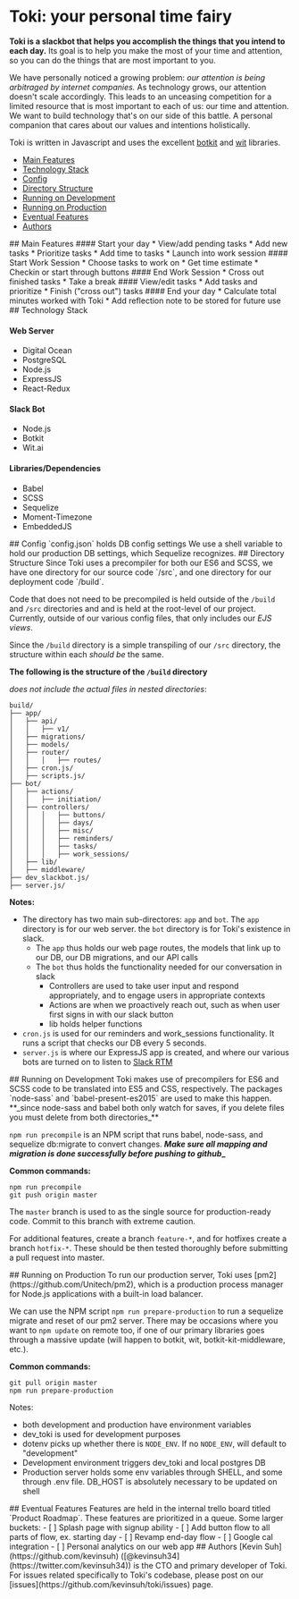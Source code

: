 # Toki: your personal time fairy

**Toki is a slackbot that helps you accomplish the things that you intend to each day.** Its goal is to help you make the most of your time and attention, so you can do the things that are most important to you.

We have personally noticed a growing problem: *our attention is being arbitraged by internet companies.* As technology grows, our attention doesn't scale accordingly. This leads to an unceasing competition for a limited resource that is most important to each of us: our time and attention. We want to build technology that's on our side of this battle. A personal companion that cares about our values and intentions holistically.

Toki is written in Javascript and uses the excellent [botkit](https://github.com/howdyai/botkit) and [wit](https://wit.ai) libraries.


- [Main Features](#main-features)
- [Technology Stack](#technology-stack)
- [Config](#config)
- [Directory Structure](#directory-structure)
- [Running on Development](#running-development)
- [Running on Production](#running-production)
- [Eventual Features](#eventual-features)
- [Authors](#authors)


<a name="main-features"/>
## Main Features
#### Start your day
  * View/add pending tasks
  * Add new tasks
  * Prioritize tasks
  * Add time to tasks
  * Launch into work session
#### Start Work Session
  * Choose tasks to work on
  * Get time estimate
  * Checkin or start through buttons
#### End Work Session
  * Cross out finished tasks
  * Take a break
#### View/edit tasks
  * Add tasks and prioritize
  * Finish ("cross out") tasks
#### End your day
  * Calculate total minutes worked with Toki
  * Add reflection note to be stored for future use

<a name="technology-stack"/>
## Technology Stack

#### Web Server
* Digital Ocean
* PostgreSQL
* Node.js
* ExpressJS
* React-Redux

#### Slack Bot
* Node.js
* Botkit
* Wit.ai

#### Libraries/Dependencies
* Babel
* SCSS
* Sequelize
* Moment-Timezone
* EmbeddedJS

<a name="config"/>
## Config
`config.json` holds DB config settings
We use a shell variable to hold our production DB settings, which Sequelize recognizes.

<a name="directory-structure">
## Directory Structure
Since Toki uses a precompiler for both our ES6 and SCSS, we have one directory for our source code `/src`, and one directory for our deployment code `/build`.

Code that does not need to be precompiled is held outside of the `/build` and `/src` directories and and is held at the root-level of our project. Currently, outside of our various config files, that only includes our _EJS views_.

Since the `/build` directory is a simple transpiling of our `/src` directory, the structure within each _should be_ the same. 

**The following is the structure of the `/build` directory**

_does not include the actual files in nested directories_:
```
build/
├── app/
│   ├── api/
│   │   ├── v1/
│   ├── migrations/
│   ├── models/
│   ├── router/
│   │   │   ├── routes/
│   ├── cron.js/
│   ├── scripts.js/
├── bot/
│   ├── actions/
│   │   ├── initiation/
│   ├── controllers/
│   │   │   ├── buttons/
│   │   │   ├── days/
│   │   │   ├── misc/
│   │   │   ├── reminders/
│   │   │   ├── tasks/
│   │   │   ├── work_sessions/
│   ├── lib/
│   ├── middleware/
├── dev_slackbot.js/
├── server.js/
```

**Notes:**
* The directory has two main sub-directores: `app` and `bot`. The `app` directory is for our web server. the `bot` directory is for Toki's existence in slack.
  * The `app` thus holds our web page routes, the models that link up to our DB, our DB migrations, and our API calls
  * The `bot` thus holds the functionality needed for our conversation in slack
    * Controllers are used to take user input and respond appropriately, and to engage users in appropriate contexts
    * Actions are when we proactively reach out, such as when user first signs in with our slack button
    * lib holds helper functions
* `cron.js` is used for our reminders and work_sessions functionality. It runs a script that checks our DB every 5 seconds.
* `server.js` is where our ExpressJS app is created, and where our various bots are turned on to listen to [Slack RTM](https://api.slack.com/rtm)


<a name="running-development"/>
## Running on Development
Toki makes use of precompilers for ES6 and SCSS code to be translated into ES5 and CSS, respectively. The packages `node-sass` and `babel-present-es2015` are used to make this happen. **_since node-sass and babel both only watch for saves, if you delete files you must delete from both directories_**

`npm run precompile` is an NPM script that runs babel, node-sass, and sequelize db:migrate to convert changes. **_Make sure all mapping and migration is done successfully before pushing to github__**

**Common commands:**
```
npm run precompile
git push origin master
```
The `master` branch is used to as the single source for production-ready code. Commit to this branch with extreme caution.

For additional features, create a branch `feature-*`, and for hotfixes create a branch `hotfix-*`. These should be then tested thoroughly before submitting a pull request into master.

<a name="running-production"/>
## Running on Production
To run our production server, Toki uses [pm2](https://github.com/Unitech/pm2), which is a production process manager for Node.js applications with a built-in load balancer.

We can use the NPM script `npm run prepare-production` to run a sequelize migrate and reset of our pm2 server. There may be occasions where you want to `npm update` on remote too, if one of our primary libraries goes through a massive update (will happen to botkit, wit, botkit-kit-middleware, etc.).

**Common commands:**
```
git pull origin master
npm run prepare-production
```

Notes:
* both development and production have environment variables
* dev_toki is used for development purposes
* dotenv picks up whether there is `NODE_ENV`. If no `NODE_ENV`, will default to "development"
* Development environment triggers dev_toki and local postgres DB
* Production server holds some env variables through SHELL, and some through .env file. DB_HOST is absolutely necessary to be updated on shell

<a name="eventual-features"/>
## Eventual Features
Features are held in the internal trello board titled `Product Roadmap`. These features are prioritized in a queue. Some larger buckets:
- [ ] Splash page with signup ability
- [ ] Add button flow to all parts of flow, ex. starting day
- [ ] Revamp end-day flow
- [ ] Google cal integration
- [ ] Personal analytics on our web app

<a name="authors"/>
## Authors
[Kevin Suh](https://github.com/kevinsuh) ([@kevinsuh34](https://twitter.com/kevinsuh34)) is the CTO and primary developer of Toki. For issues related specifically to Toki's codebase, please post on our [issues](https://github.com/kevinsuh/toki/issues) page.




